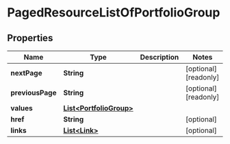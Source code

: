 

# PagedResourceListOfPortfolioGroup

## Properties

Name | Type | Description | Notes
------------ | ------------- | ------------- | -------------
**nextPage** | **String** |  |  [optional] [readonly]
**previousPage** | **String** |  |  [optional] [readonly]
**values** | [**List&lt;PortfolioGroup&gt;**](PortfolioGroup.md) |  | 
**href** | **String** |  |  [optional]
**links** | [**List&lt;Link&gt;**](Link.md) |  |  [optional]



